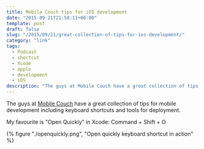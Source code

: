 ```yaml
---
title: Mobile Couch tips for iOS development
date: "2015-09-21T21:58:11+00:00"
template: post
draft: false
slug: "/2015/09/21/great-collection-of-tips-for-ios-development/"
category: "link"
tags:
  - Podcast
  - shortcut
  - Xcode
  - apple
  - development
  - iOS
description: "The guys at Mobile Couch have a great collection of tips for mobile development including keyboard shortcuts and tools for deployment."
---
```


The guys at [Mobile Couch](http://mobilecouch.co/66) have a great collection of tips for mobile development including keyboard shortcuts and tools for deployment.

My favourite is "Open Quickly" in Xcode:
Command + Shift + O

{% figure "./openquickly.png", "Open quickly keyboard shortcut in action" %}
